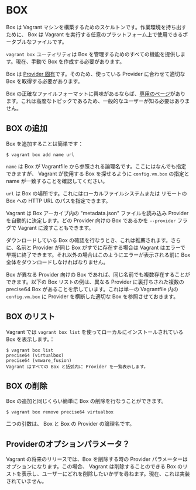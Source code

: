 # BOX

Box は Vagrant マシンを構築するためのスケルトンです。作業環境を持ち出すために、 Box は Vagrant を実行する任意のプラットフォーム上で使用できるポータブルなファイルです。

`vagrant box` ユーティリティは Box を管理するためのすべての機能を提供します。現在、手動で Box を作成する必要があります。

Box は [Provider 固有](http://docs.vagrantup.com/v2/providers/)です。そのため、使っている Provider に合わせて適切な Box を取得する必要があります。

Box の正確なファイルフォーマットに興味があるならば、[専用のページ](http://docs.vagrantup.com/v2/boxes/format.html)があります。これは高度なトピックであるため、一般的なユーザーが知る必要はありません。


## BOX の追加

Box を追加することは簡単です：

```
$ vagrant box add name url
```

`name` は Box が Vagrantfile から参照される論理名です。ここにはなんでも指定できますが、 Vagrant が使用する Box を探せるように `config.vm.box` の指定と name が一致することを確認してください。

`url` は Box の場所です。これにはローカルファイルシステムまたは リモートの Box への HTTP URL のパスを指定できます。

Vagrant は Box アーカイブ内の "metadata.json" ファイルを読み込み Provider を自動的に決定します。どの Provider 向けの Box であるかを `--provider` フラグで Vagrant に渡すこともできます。

ダウンロードしている Box の確認を行なうとき、これは推薦されます。さらに、名前と Provider が同じ Box がすでに存在する場合は Vagrant はエラーで早期に終了できます。それ以外の場合はこのようにエラーが表示される前に Box 全体をダウンロードしなければなりません。

Box が異なる Provider 向けの Box であれば、同じ名前でも複数存在することができます。以下の Box リストの例は、異なる Provider に裏打ちされた複数の precise64 Box があることを示しています。これは単一の Vagrantfile 内の `config.vm.box` に Provider を横断した適切な Box を参照させておきます。


## BOX のリスト

Vagrant では `vagrant box list` を使ってローカルにインストールされている Box を表示します。：

```
$ vagrant box list
precise64 (virtualbox)
precise64 (vmware_fusion)
Vagrant はすべての Box と括弧内に Provider を一覧表示します。
```


## BOX の削除

Box の追加と同じくらい簡単に Box の削除を行なうことができます。

```
$ vagrant box remove precise64 virtualbox
```

二つの引数は、 Box と Box の Provider の論理名です。


## Providerのオプションパラメータ？
Vagrant の将来のリリースでは、Box を削除する時の Provider パラメーターはオプションになります。この場合、 Vagrant は削除することのできる Box のリストを表示し、ユーザーにどれを削除したいかザを尋ねます。現在、これは実装されていません。

